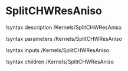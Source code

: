 <!-- MOOSE Documentation Stub: Remove this when content is added. -->

# SplitCHWResAniso

!syntax description /Kernels/SplitCHWResAniso

!syntax parameters /Kernels/SplitCHWResAniso

!syntax inputs /Kernels/SplitCHWResAniso

!syntax children /Kernels/SplitCHWResAniso
